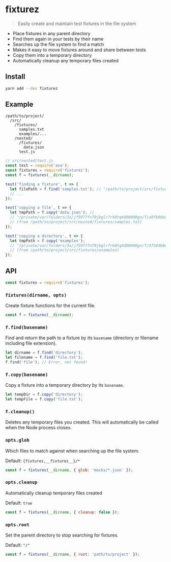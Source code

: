 # fixturez

> Easily create and maintain test fixtures in the file system

- Place fixtures in any parent directory
- Find them again in your tests by their name
- Searches up the file system to find a match
- Makes it easy to move fixtures around and share between tests
- Copy them into a temporary directory
- Automatically cleanup any temporary files created

## Install

```sh
yarn add --dev fixturez
```

## Example

```
/path/to/project/
  /src/
    /fixtures/
      samples.txt
      examples/...
    /nested/
      /fixtures/
        data.json
      test.js
```

```js
// src/nested/test.js
const test = require('ava');
const fixtures = require('fixturez');
const f = fixtures(__dirname);

test('finding a fixture', t => {
  let filePath = f.find('samples.txt'); // "/path/to/project/src/fixtures/samples.txt"
  // ...
});

test('copying a file', t => {
  let tmpPath = f.copy('data.json'); //
  // "/private/var/folders/3x/jf5977fn79jbglr7rk0tq4d00000gn/T/a9fb0decd08179eb6cf4691568aa2018/data.json"
  // (from /path/to/project/src/nested/fixtures/samples.txt)
});

test('copying a directory', t => {
  let tmpPath = f.copy('examples');
  // "/private/var/folders/3x/jf5977fn79jbglr7rk0tq4d00000gn/T/4f504b9edb5ba0e89451617bf9f971dd/examples"
  // (from /path/to/project/src/fixtures/examples)
});
```

## API

```js
const fixtures = require('fixturez');
```

### `fixtures(dirname, opts)`

Create fixture functions for the current file.

```js
const f = fixtures(__dirname);
```

### `f.find(basename)`

Find and return the path to a fixture by its `basename` (directory or filename
including file extension).

```js
let dirname = f.find('directory');
let filename = f.find('file.txt');
f.find('file'); // Error, not found!
```

### `f.copy(basename)`

Copy a fixture into a temporary directory by its `basename`.

```js
let tempDir = f.copy('directory');
let tempFile = f.copy('file.txt');
```

### `f.cleanup()`

Deletes any temporary files you created. This will automatically be called when
the Node process closes.

### `opts.glob`

Which files to match against when searching up the file system.

Default: `{fixtures,__fixtures__}/*`

```js
const f = fixtures(__dirname, { glob: 'mocks/*.json' });
```

### `opts.cleanup`

Automatically cleanup temporary files created

Default: `true`

```js
const f = fixtures(__dirname, { cleanup: false });
```

### `opts.root`

Set the parent directory to stop searching for fixtures.

Default: `"/"`

```js
const f = fixtures(__dirname, { root: 'path/to/project' });
```
